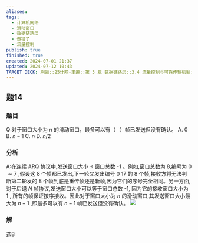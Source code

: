```yaml
---
aliases: 
tags:
  - 计算机网络
  - 滑动窗口
  - 数据链路层
  - 做错了
  - 流量控制
publish: true
finished: true
created: 2024-07-01 21:37
updated: 2024-07-12 10:43
TARGET DECK: 刷题::25计网-王道::第 3 章 数据链路层::3.4 流量控制与可靠传输机制::题14
---
```


## 题14
### 题目
Q:对于窗口大小为 $n$ 的滑动窗口，最多可以有（ $\;$ ）帧已发送但没有确认。
A. 0 B. $n - 1$ C. $n$ D. $n/2$
### 分析
A:在连续 $\mathrm{{ARQ}}$ 协议中,发送窗口大小 $\leq$ 窗口总数 -1 。例如,窗口总数为 8,编号为 0 $\sim  7$ ,假设这 8 个帧都已发出,下一轮又发出编号 0 17 的 8 个帧,接收方将无法判断第二轮发的 8 个帧到底是重传帧还是新帧,因为它们的序号完全相同。另一方面,对于后退 $N$ 帧协议,发送窗口大小可以等于窗口总数 -1, 因为它的接收窗口大小为 1 , 所有的帧保证按序接收。因此对于窗口大小为 $n$ 的滑动窗口,其发送窗口大小最大为 $n - 1$ ,即最多可以有 $n - 1$ 帧已发送但没有确认。
![](https://img.hwenyi.live/202407121043846.webp)
### 解
选B
<!--ID: 1720753325142-->
